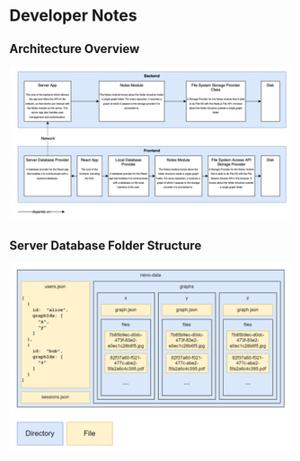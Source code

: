 # Developer Notes

## Architecture Overview

![Architecture Overview](./img/architecture%20overview.png)

## Server Database Folder Structure

![Server Database Folder Structure](./img/database%20folder%20structure.png)